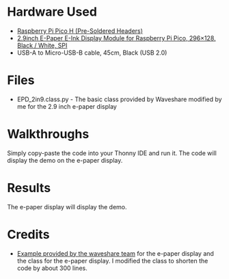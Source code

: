 # Hardware Used
- [Raspberry Pi Pico H (Pre-Soldered Headers)](https://www.pishop.us/product/raspberry-pi-pico-h-pre-soldered-headers/?src=raspberrypi)
- [2.9inch E-Paper E-Ink Display Module for Raspberry Pi Pico, 296×128, Black / White, SPI](https://www.waveshare.com/pico-epaper-2.9.htm)
- USB-A to Micro-USB-B cable, 45cm, Black (USB 2.0)
# Files
- EPD_2in9.class.py - The basic class provided by Waveshare modified by me for the 2.9 inch e-paper display
# Walkthroughs
Simply copy-paste the code into your Thonny IDE and run it. The code will display the demo on the e-paper display.
# Results
The e-paper display will display the demo.
# Credits
- [Example provided by the waveshare team](https://github.com/waveshareteam/Pico_ePaper_Code/blob/main/python/Pico_ePaper-2.9.py) for the e-paper display and the class for the e-paper display. I modified the class to shorten the code by about 300 lines.